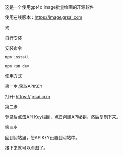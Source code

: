 
这是一个使用gpt4o image批量绘画的开源软件

使用在线版本：https://image.grsai.com

或

自行安装

安装命令

```bash
npm install

npm run dev
```

使用方式

第一步,获取APIKEY

打开: https://grsai.com

第二步

登录后点击API Key栏目，点击创建API秘钥，然后复制下来。

第三步

回到网站里，把APIKEY设置到网站中。

接下来就可以刷图了。